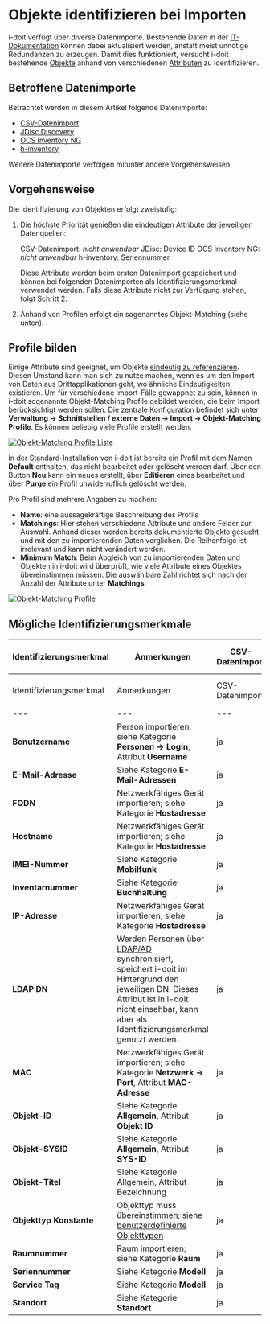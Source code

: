 # Objekte identifizieren bei Importen

i-doit verfügt über diverse Datenimporte. Bestehende Daten in der [IT-Dokumentation](../glossar.md) können dabei aktualisiert werden, anstatt meist unnötige Redundanzen zu erzeugen. Damit dies funktioniert, versucht i-doit bestehende [Objekte](../grundlagen/struktur-it-dokumentation.md) anhand von verschiedenen [Attributen](../grundlagen/struktur-it-dokumentation.md) zu identifizieren.

## Betroffene Datenimporte

Betrachtet werden in diesem Artikel folgende Datenimporte:

*   [CSV-Datenimport](csv-datenimport/index.md)
*   [JDisc Discovery](jdisc-discovery.md)
*   [OCS Inventory NG](../i-doit-pro-add-ons/ocs-inventory-ng.md)
*   [h-inventory](h-inventory.md)

Weitere Datenimporte verfolgen mitunter andere Vorgehensweisen.

## Vorgehensweise

Die Identifizierung von Objekten erfolgt zweistufig:

1.  Die höchste Priorität genießen die eindeutigen Attribute der jeweiligen Datenquellen:

    CSV-Datenimport: _nicht anwendbar_
    JDisc: Device ID
    OCS Inventory NG: _nicht anwendbar_
    h-inventory: Seriennummer

    Diese Attribute werden beim ersten Datenimport gespeichert und können bei folgenden Datenimporten als Identifizierungsmerkmal verwendet werden. Falls diese Attribute nicht zur Verfügung stehen, folgt Schritt 2.

2.  Anhand von Profilen erfolgt ein sogenanntes Objekt-Matching (siehe unten).

## Profile bilden

Einige Attribute sind geeignet, um Objekte [eindeutig zu referenzieren](../grundlagen/eindeutige-referenzierungen.md). Diesen Umstand kann man sich zu nutze machen, wenn es um den Import von Daten aus Drittapplikationen geht, wo ähnliche Eindeutigkeiten existieren. Um für verschiedene Import-Fälle gewappnet zu sein, können in i-doit sogenannte Objekt-Matching Profile gebildet werden, die beim Import berücksichtigt werden sollen. Die zentrale Konfiguration befindet sich unter **Verwaltung → Schnittstellen / externe Daten → Import → Objekt-Matching Profile**. Es können beliebig viele Profile erstellt werden.

[![Objekt-Matching Profile Liste](../assets/images/de/daten-konsolidieren/objekt-import/1-obji.png)](../assets/images/de/daten-konsolidieren/objekt-import/1-obji.png)

In der Standard-Installation von i-doit ist bereits ein Profil mit dem Namen **Default** enthalten, das nicht bearbeitet oder gelöscht werden darf. Über den Button **Neu** kann ein neues erstellt, über **Editieren** eines bearbeitet und über **Purge** ein Profil unwiderruflich gelöscht werden.

Pro Profil sind mehrere Angaben zu machen:

*   **Name**: eine aussagekräftige Beschreibung des Profils
*   **Matchings**: Hier stehen verschiedene Attribute und andere Felder zur Auswahl. Anhand dieser werden bereits dokumentierte Objekte gesucht und mit den zu importierenden Daten verglichen. Die Reihenfolge ist irrelevant und kann nicht verändert werden.
*   **Minimum Match**: Beim Abgleich von zu importierenden Daten und Objekten in i-doit wird überprüft, wie viele Attribute eines Objektes übereinstimmen müssen. Die auswählbare Zahl richtet sich nach der Anzahl der Attribute unter **Matchings**.

[![Objekt-Matching Profile](../assets/images/de/daten-konsolidieren/objekt-import/2-obji.png)](../assets/images/de/daten-konsolidieren/objekt-import/2-obji.png)

## Mögliche Identifizierungsmerkmale

| Identifizierungsmerkmal | Anmerkungen | CSV-Datenimport | JDisc | OCS Inventory NG | h-inventory |
| --- | --- | --- | --- | --- | --- |
| Identifizierungsmerkmal | Anmerkungen | CSV-Datenimport | JDisc | OCS Inventory NG | h-inventory |
| --- | --- | --- | --- | --- | --- |
| **Benutzername** | Person importieren; siehe Kategorie **Personen → Login**, Attribut **Username** | ja  | nein | nein | nein |
| **E-Mail-Adresse** | Siehe Kategorie **E-Mail-Adressen** | ja  | nein | nein | nein |
| **FQDN** | Netzwerkfähiges Gerät importieren; siehe Kategorie **Hostadresse** | ja  | ja  | ja  | ja  |
| **Hostname** | Netzwerkfähiges Gerät importieren; siehe Kategorie **Hostadresse** | ja  | ja  | ja  | ja  |
| **IMEI-Nummer** | Siehe Kategorie **Mobilfunk** | ja  | nein | nein | nein |
| **Inventarnummer** | Siehe Kategorie **Buchhaltung** | ja  | nein | nein | nein |
| **IP-Adresse** | Netzwerkfähiges Gerät importieren; siehe Kategorie **Hostadresse** | ja  | ja  | nein | nein |
| **LDAP DN** | Werden Personen über [LDAP/AD](../automatisierung-und-integration/ldap-verzeichnis/index.md) synchronisiert, speichert i-doit im Hintergrund den jeweiligen DN. Dieses Attribut ist in i-doit nicht einsehbar, kann aber als Identifizierungsmerkmal genutzt werden. | ja  | nein | nein | nein |
| **MAC** | Netzwerkfähiges Gerät importieren; siehe Kategorie **Netzwerk → Port**, Attribut **MAC-Adresse** | ja  | ja  | ja  | ja  |
| **Objekt-ID** | Siehe Kategorie **Allgemein**, Attribut **Objekt ID** | ja  | nein | nein | nein |
| **Objekt-SYSID** | Siehe Kategorie **Allgemein**, Attribut **SYS-ID** | ja  | nein | nein | nein |
| **Objekt-Titel** | Siehe Kategorie Allgemein, Attribut Bezeichnung | ja  | ja  | ja  | ja  |
| **Objekttyp Konstante** | Objekttyp muss übereinstimmen; siehe [benutzerdefinierte Objekttypen](../grundlagen/benutzerdefinierte-objekttypen.md) | ja  | nein | ja  | nein |
| **Raumnummer** | Raum importieren; siehe Kategorie **Raum** | ja  | nein | nein | nein |
| **Seriennummer** | Siehe Kategorie **Modell** | ja  | ja  | ja  | ja  |
| **Service Tag** | Siehe Kategorie **Modell** | ja  | nein | nein | nein |
| **Standort** | Siehe Kategorie **Standort** | ja  | nein | nein | nein |
